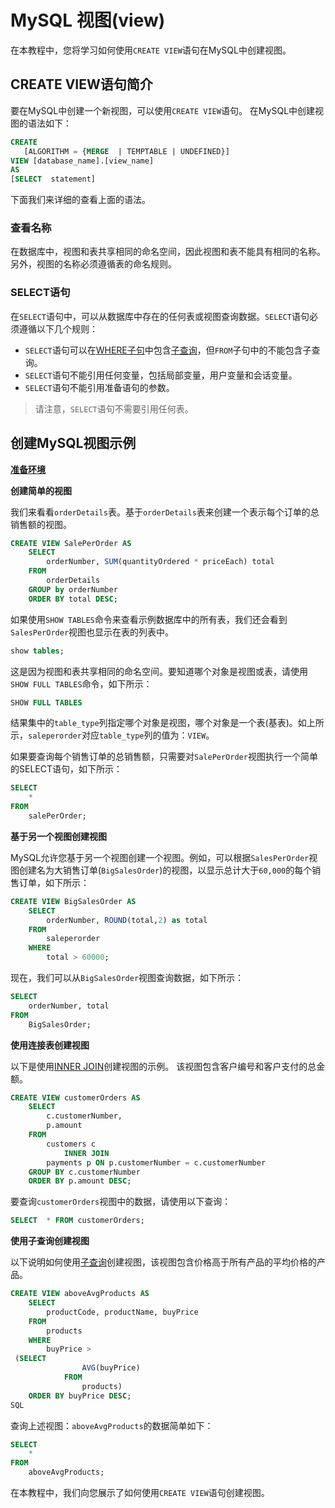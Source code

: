 # MySQL 视图(view)

在本教程中，您将学习如何使用`CREATE VIEW`语句在MySQL中创建视图。

## CREATE VIEW语句简介

要在MySQL中创建一个新视图，可以使用`CREATE VIEW`语句。 在MySQL中创建视图的语法如下：

```sql
CREATE 
   [ALGORITHM = {MERGE  | TEMPTABLE | UNDEFINED}]
VIEW [database_name].[view_name] 
AS
[SELECT  statement]
```

下面我们来详细的查看上面的语法。

### 查看名称

在数据库中，视图和表共享相同的命名空间，因此视图和表不能具有相同的名称。 另外，视图的名称必须遵循表的命名规则。

### SELECT语句

在`SELECT`语句中，可以从数据库中存在的任何表或视图查询数据。`SELECT`语句必须遵循以下几个规则：

- `SELECT`语句可以在[WHERE子句](./where.html)中包含[子查询](./subquery.html)，但`FROM`子句中的不能包含子查询。
- `SELECT`语句不能引用任何变量，包括局部变量，用户变量和会话变量。
- `SELECT`语句不能引用准备语句的参数。

> 请注意，`SELECT`语句不需要引用任何表。

## 创建MySQL视图示例

**[准备环境](./setup.html)**

**创建简单的视图**

我们来看看`orderDetails`表。基于`orderDetails`表来创建一个表示每个订单的总销售额的视图。

```sql
CREATE VIEW SalePerOrder AS
    SELECT 
        orderNumber, SUM(quantityOrdered * priceEach) total
    FROM
        orderDetails
    GROUP by orderNumber
    ORDER BY total DESC;
```

如果使用`SHOW TABLES`命令来查看示例数据库中的所有表，我们还会看到`SalesPerOrder`视图也显示在表的列表中。

```sql
show tables;
```

这是因为视图和表共享相同的命名空间。要知道哪个对象是视图或表，请使用`SHOW FULL TABLES`命令，如下所示：

```sql
SHOW FULL TABLES
```

结果集中的`table_type`列指定哪个对象是视图，哪个对象是一个表(基表)。如上所示，`saleperorder`对应`table_type`列的值为：`VIEW`。

如果要查询每个销售订单的总销售额，只需要对`SalePerOrder`视图执行一个简单的SELECT语句，如下所示：

```sql
SELECT 
    *
FROM
    salePerOrder;
```

**基于另一个视图创建视图**

MySQL允许您基于另一个视图创建一个视图。例如，可以根据`SalesPerOrder`视图创建名为大销售订单(`BigSalesOrder`)的视图，以显示总计大于`60,000`的每个销售订单，如下所示：

```sql
CREATE VIEW BigSalesOrder AS
    SELECT 
        orderNumber, ROUND(total,2) as total
    FROM
        saleperorder
    WHERE
        total > 60000;
```

现在，我们可以从`BigSalesOrder`视图查询数据，如下所示：

```sql
SELECT 
    orderNumber, total
FROM
    BigSalesOrder;
```

**使用连接表创建视图**

以下是使用[INNER JOIN](./join-inner.html)创建视图的示例。 该视图包含客户编号和客户支付的总金额。

```sql
CREATE VIEW customerOrders AS
    SELECT 
        c.customerNumber,
        p.amount
    FROM
        customers c
            INNER JOIN
        payments p ON p.customerNumber = c.customerNumber
    GROUP BY c.customerNumber
    ORDER BY p.amount DESC;
```

要查询`customerOrders`视图中的数据，请使用以下查询：

```sql
SELECT  * FROM customerOrders;
```

**使用子查询创建视图**

以下说明如何使用[子查询](./subquery.html)创建视图，该视图包含价格高于所有产品的平均价格的产品。

```sql
CREATE VIEW aboveAvgProducts AS
    SELECT 
        productCode, productName, buyPrice
    FROM
        products
    WHERE
        buyPrice > 
 (SELECT 
                AVG(buyPrice)
            FROM
                products)
    ORDER BY buyPrice DESC;
SQL
```

查询上述视图：`aboveAvgProducts`的数据简单如下：

```sql
SELECT 
    *
FROM
    aboveAvgProducts;
```

在本教程中，我们向您展示了如何使用`CREATE VIEW`语句创建视图。